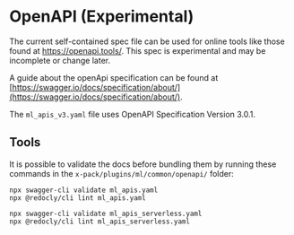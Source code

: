 # OpenAPI (Experimental)

The current self-contained spec file can be used for online tools like those found at https://openapi.tools/. This spec is experimental and may be incomplete or change later.

A guide about the openApi specification can be found at [https://swagger.io/docs/specification/about/](https://swagger.io/docs/specification/about/).

The `ml_apis_v3.yaml` file uses OpenAPI Specification Version 3.0.1.

 ## Tools

It is possible to validate the docs before bundling them by running these
commands in the `x-pack/plugins/ml/common/openapi/` folder:

```
npx swagger-cli validate ml_apis.yaml
npx @redocly/cli lint ml_apis.yaml

npx swagger-cli validate ml_apis_serverless.yaml
npx @redocly/cli lint ml_apis_serverless.yaml
```
